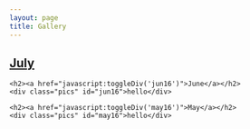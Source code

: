 ```yaml
---
layout: page
title: Gallery
---
```

<style>
.pics {display:none}
</style>
<!-- scripts -->
<script>
function toggleDiv(divId) {
    $("#"+divId).toggle();
}
</script>

<body>
<div class="container">
    <h2><a href="javascript:toggleDiv('jul16')">July</a></h2>
    <div class="pics" id="jul16">hello</div>

    <h2><a href="javascript:toggleDiv('jun16')">June</a></h2>
    <div class="pics" id="jun16">hello</div>

    <h2><a href="javascript:toggleDiv('may16')">May</a></h2>
    <div class="pics" id="may16">hello</div>
</div>
</body>
